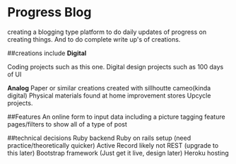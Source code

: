 # Progress Blog
creating a blogging type platform to do daily updates of progress on creating things. And to do complete write up's of creations. 

##creations include 
**Digital**

Coding projects such as this one.
Digital design projects such as 100 days of UI

**Analog**
Paper or similar creations created with sillhoutte cameo(kinda digital)
Physical materials found at home improvement stores
Upcycle projects.

##Features
An online form to input data including a picture
tagging feature
pages/filters to show all of a type of post

##technical decisions
Ruby backend
Ruby on rails setup (need practice/theoretically quicker)
Active Record
likely not REST (upgrade to this later)
Bootstrap framework (Just get it live, design later)
Heroku hosting